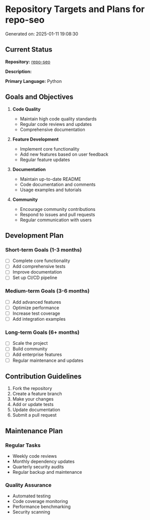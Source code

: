 # Repository Targets and Plans for repo-seo

Generated on: 2025-01-11 19:08:30

## Current Status

**Repository:** [repo-seo](https://github.com/chenxingqiang/repo-seo)

**Description:**

**Primary Language:** Python

## Goals and Objectives

1. **Code Quality**
   - Maintain high code quality standards
   - Regular code reviews and updates
   - Comprehensive documentation

2. **Feature Development**
   - Implement core functionality
   - Add new features based on user feedback
   - Regular feature updates

3. **Documentation**
   - Maintain up-to-date README
   - Code documentation and comments
   - Usage examples and tutorials

4. **Community**
   - Encourage community contributions
   - Respond to issues and pull requests
   - Regular communication with users

## Development Plan

### Short-term Goals (1-3 months)

- [ ] Complete core functionality
- [ ] Add comprehensive tests
- [ ] Improve documentation
- [ ] Set up CI/CD pipeline

### Medium-term Goals (3-6 months)

- [ ] Add advanced features
- [ ] Optimize performance
- [ ] Increase test coverage
- [ ] Add integration examples

### Long-term Goals (6+ months)

- [ ] Scale the project
- [ ] Build community
- [ ] Add enterprise features
- [ ] Regular maintenance and updates

## Contribution Guidelines

1. Fork the repository
2. Create a feature branch
3. Make your changes
4. Add or update tests
5. Update documentation
6. Submit a pull request

## Maintenance Plan

### Regular Tasks

- Weekly code reviews
- Monthly dependency updates
- Quarterly security audits
- Regular backup and maintenance

### Quality Assurance

- Automated testing
- Code coverage monitoring
- Performance benchmarking
- Security scanning
